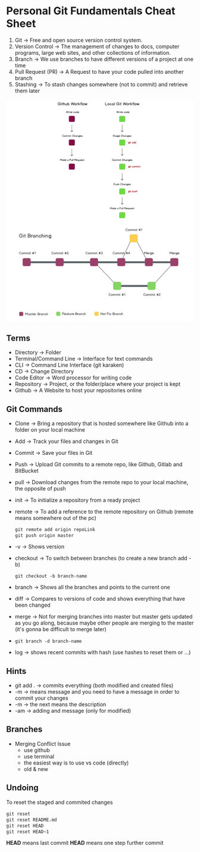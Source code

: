 # Personal Git Fundamentals Cheat Sheet

1. Git &rarr; Free and open source version control system.
2. Version Control &rarr; The management of changes to docs, computer programs, large web sites, and other collections of information.
3. Branch &rarr; We use branches to have different versions of a project at one time
4. Pull Request (PR) &rarr; A Request to have your code pulled into another branch
5. Stashing &rarr; To stash changes somewhere (not to commit) and retrieve them later
<img src="/images/Github flow versus Local CLI flow.jpg" alt="Workflow" />
<img src="/images/Git branching.png" alt="branching" />

## Terms

- Directory &rarr; Folder
- Terminal/Command Line &rarr; Interface for text commands
- CLI &rarr; Command Line Interface (git karaken)
- CD &rarr; Change Directory
- Code Editor &rarr; Word processor for writing code
- Repository &rarr; Project, or the folder/place where your project is kept
- Github &rarr; A Website to host your repositories online

## Git Commands

- Clone &rarr; Bring a repository that is hosted somewhere like Github into a folder on your local machine
- Add &rarr; Track your files and changes in Git
- Commit &rarr; Save your files in Git
- Push &rarr; Upload Git commits to a remote repo, like Github, Gitlab and 	BitBucket
- pull &rarr; Download changes from the remote repo to your local machine, 	the opposite of push
- init &rarr; To initialize a repository from a ready project
- remote &rarr; To add a reference to the remote repository on Github (remote means somewhere out of the pc)

    ```
    git remote add origin repoLink
    git push origin master
    ```
- -v &rarr; Shows version
- checkout &rarr; To switch between branches (to create a new branch add -b)

    ```
    git checkout -b branch-name
    ```
- branch &rarr; Shows all the branches and points to the current one
- diff &rarr; Compares to versions of code and shows everything that have been changed
- merge &rarr; Not for merging branches into master but master gets updated as you go along, because maybe other people are merging to the master (it's gonna be difficult to merge later)
- ```git branch -d branch-name```
- log &rarr; shows recent commits with hash (use hashes to reset them or ...)

## Hints

- git add . &rarr; commits everything (both modified and created files)
- -m &rarr; means message and you need to have a message in order to commit your changes
- -m &rarr; the next means the description
- -am &rarr; adding and message (only for modified)

## Branches

- Merging Conflict Issue
    - use github
    - use terminal
    - the easiest way is to use vs code (directly)
    - old & new

## Undoing

To reset the staged and commited changes
```
git reset
git reset README.md
git reset HEAD
git reset HEAD~1
```

**HEAD** means last commit
**HEAD** means one step further commit
